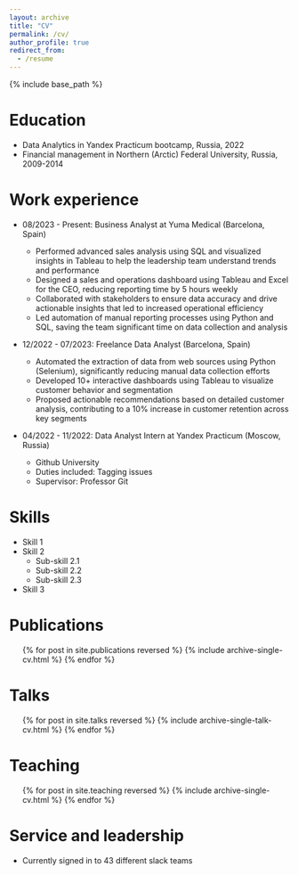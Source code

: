 ```yaml
---
layout: archive
title: "CV"
permalink: /cv/
author_profile: true
redirect_from:
  - /resume
---
```


{% include base_path %}

Education
======
* Data Analytics in Yandex Practicum bootcamp, Russia, 2022
* Financial management in Northern (Arctic) Federal University, Russia, 2009-2014

Work experience
======
* 08/2023 - Present: Business Analyst at Yuma Medical (Barcelona, Spain)
  * Performed advanced sales analysis using SQL and visualized insights in Tableau to
    help the leadership team understand trends and performance
  * Designed a sales and operations dashboard using Tableau and Excel for the CEO,
reducing reporting time by 5 hours weekly
  * Collaborated with stakeholders to ensure data accuracy and drive actionable insights
that led to increased operational efficiency
  * Led automation of manual reporting processes using Python and SQL, saving the team
significant time on data collection and analysis

* 12/2022 - 07/2023: Freelance Data Analyst (Barcelona, Spain)
  * Automated the extraction of data from web sources using Python (Selenium),
significantly reducing manual data collection efforts
  * Developed 10+ interactive dashboards using Tableau to visualize customer behavior
and segmentation
  * Proposed actionable recommendations based on detailed customer analysis,
contributing to a 10% increase in customer retention across key segments

* 04/2022 - 11/2022: Data Analyst Intern at Yandex Practicum (Moscow, Russia)
  * Github University
  * Duties included: Tagging issues
  * Supervisor: Professor Git
  
Skills
======
* Skill 1
* Skill 2
  * Sub-skill 2.1
  * Sub-skill 2.2
  * Sub-skill 2.3
* Skill 3

Publications
======
  <ul>{% for post in site.publications reversed %}
    {% include archive-single-cv.html %}
  {% endfor %}</ul>
  
Talks
======
  <ul>{% for post in site.talks reversed %}
    {% include archive-single-talk-cv.html  %}
  {% endfor %}</ul>
  
Teaching
======
  <ul>{% for post in site.teaching reversed %}
    {% include archive-single-cv.html %}
  {% endfor %}</ul>
  
Service and leadership
======
* Currently signed in to 43 different slack teams
